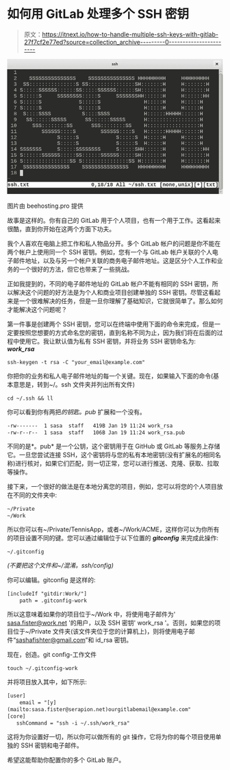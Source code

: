 # 如何用 GitLab 处理多个 SSH 密钥

> 原文：<https://itnext.io/how-to-handle-multiple-ssh-keys-with-gitlab-27f7cf2e77ed?source=collection_archive---------0----------------------->

![](img/72fbd6f987b80c35054edcb6709d956d.png)

图片由 beehosting.pro 提供

故事是这样的。你有自己的 GitLab 用于个人项目，也有一个用于工作。这看起来很酷，直到你开始在这两个方面下功夫。

我个人喜欢在电脑上把工作和私人物品分开。多个 GitLab 帐户的问题是你不能在两个帐户上使用同一个 SSH 密钥。例如，您有一个与 GitLab 帐户关联的个人电子邮件地址，以及与另一个帐户关联的商务电子邮件地址。这是区分个人工作和业务的一个很好的方法，但它也带来了一些挑战。

正如我提到的，不同的电子邮件地址的 GitLab 帐户不能有相同的 SSH 密钥，所以解决这个问题的好方法是为个人和商业项目创建单独的 SSH 密钥。尽管这看起来是一个很难解决的任务，但是一旦你理解了基础知识，它就很简单了。那么如何才能解决这个问题呢？

第一件事是创建两个 SSH 密钥，您可以在终端中使用下面的命令来完成，但是一定要按照您想要的方式命名您的密钥，直到名称不同为止，因为我们将在后面的过程中使用它。我让默认值为私有 SSH 密钥，并将业务 SSH 密钥命名为: ***work_rsa***

```
ssh-keygen -t rsa -C "your_email@example.com"
```

你把你的业务和私人电子邮件地址的每一个关键。现在，如果输入下面的命令(基本意思是，转到~/。ssh 文件夹并列出所有文件)

```
cd ~/.ssh && ll
```

你可以看到你有两把*的钥匙。pub* 扩展和一个没有。

```
-rw-------  1 sasa  staff   419B Jan 19 11:24 work_rsa
-rw-r--r--  1 sasa  staff   106B Jan 19 11:24 work_rsa.pub
```

不同的是*。pub* 是一个公钥，这个密钥用于在 GitHub 或 GitLab 等服务上存储它。一旦您尝试连接 SSH，这个密钥将与您的私有本地密钥(没有扩展名的相同名称)进行核对，如果它们匹配，则一切正常，您可以进行推送、克隆、获取、拉取等操作。

接下来，一个很好的做法是在本地分离您的项目，例如，您可以将您的个人项目放在不同的文件夹中:

```
~/Private
~/Work
```

所以你可以有~/Private/TennisApp，或者~/Work/ACME，这样你可以为你所有的项目设置不同的键。您可以通过编辑位于以下位置的 ***gitconfig*** 来完成此操作:

```
~/.gitconfig
```

*(不要把这个文件和~/混淆。ssh/config)*

你可以编辑。gitconfig 是这样的:

```
[includeIf "gitdir:Work/"]
    path = .gitconfig-work
```

所以这意味着如果你的项目位于~/Work 中，将使用电子邮件为' sasa.fister@work.net '的用户，以及 SSH 密钥' work_rsa '。否则，如果您的项目位于~/Private 文件夹(该文件夹位于您的计算机上)，则将使用电子邮件“sashafishter@gmail.com”和 id_rsa 密钥。

现在，创造。git config-工作文件

```
touch ~/.gitconfig-work
```

并将项目放入其中，如下所示:

```
[user]
    email = "[y](mailto:sasa.fister@serapion.net)ourgitlabemail@example.com"
[core]
   sshCommand = "ssh -i ~/.ssh/work_rsa"
```

这将为你设置好一切，所以你可以做所有的 git 操作，它将为你的每个项目使用单独的 SSH 密钥和电子邮件。

希望这能帮助你配置你的多个 GitLab 账户。